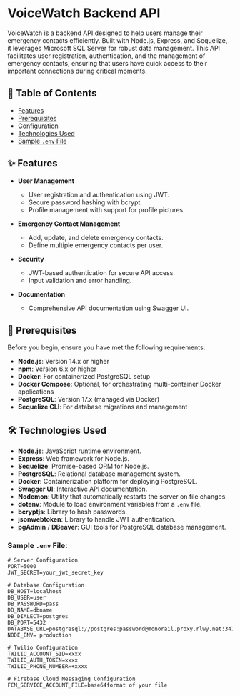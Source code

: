 # VoiceWatch Backend API

VoiceWatch is a backend API designed to help users manage their emergency contacts efficiently. Built with Node.js, Express, and Sequelize, it leverages Microsoft SQL Server for robust data management. This API facilitates user registration, authentication, and the management of emergency contacts, ensuring that users have quick access to their important connections during critical moments.

## 📄 Table of Contents

- [Features](#features)
- [Prerequisites](#prerequisites)
- [Configuration](#configuration)
- [Technologies Used](#technologies-used)
- [Sample `.env` File](#sample-env-file)



## ✨ Features

- **User Management**
  - User registration and authentication using JWT.
  - Secure password hashing with bcrypt.
  - Profile management with support for profile pictures.
  
- **Emergency Contact Management**
  - Add, update, and delete emergency contacts.
  - Define multiple emergency contacts per user.
  
- **Security**
  - JWT-based authentication for secure API access.
  - Input validation and error handling.
  
- **Documentation**
  - Comprehensive API documentation using Swagger UI.

## 🔧 Prerequisites

Before you begin, ensure you have met the following requirements:

- **Node.js**: Version 14.x or higher
- **npm**: Version 6.x or higher
- **Docker**: For containerized PostgreSQL setup
- **Docker Compose**: Optional, for orchestrating multi-container Docker applications
- **PostgreSQL**: Version 17.x (managed via Docker)
- **Sequelize CLI**: For database migrations and management

## 🛠 Technologies Used

- **Node.js**: JavaScript runtime environment.
- **Express**: Web framework for Node.js.
- **Sequelize**: Promise-based ORM for Node.js.
- **PostgreSQL**: Relational database management system.
- **Docker**: Containerization platform for deploying PostgreSQL.
- **Swagger UI**: Interactive API documentation.
- **Nodemon**: Utility that automatically restarts the server on file changes.
- **dotenv**: Module to load environment variables from a `.env` file.
- **bcryptjs**: Library to hash passwords.
- **jsonwebtoken**: Library to handle JWT authentication.
- **pgAdmin** / **DBeaver**: GUI tools for PostgreSQL database management.

### **Sample `.env` File:**

```env
# Server Configuration
PORT=5000
JWT_SECRET=your_jwt_secret_key

# Database Configuration
DB_HOST=localhost
DB_USER=user
DB_PASSWORD=pass
DB_NAME=dbname
DB_DIALECT=postgres
DB_PORT=5432
DATABASE_URL=postgresql://postgres:password@monorail.proxy.rlwy.net:34742/railway
NODE_ENV= production

# Twilio Configuration
TWILIO_ACCOUNT_SID=xxxx
TWILIO_AUTH_TOKEN=xxxx
TWILIO_PHONE_NUMBER=+xxxx

# Firebase Cloud Messaging Configuration
FCM_SERVICE_ACCOUNT_FILE=base64format of your file
